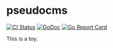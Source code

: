 # pseudocms

[![CI Status][ci-svg]][ci-url]
[![GoDoc][godoc-svg]][godoc-url]
[![Go Report Card][goreport-svg]][goreport-url]

This is a toy.

[ci-svg]: https://github.com/pseudomuto/pseudocms/actions/workflows/ci.yaml/badge.svg?branch=main
[ci-url]: https://github.com/pseudomuto/pseudocms/actions/workflows/ci.yaml
[godoc-url]: https://pkg.go.dev/github.com/pseudomuto/pseudocms
[godoc-svg]: https://pkg.go.dev/badge/github.com/pseudomuto/pseudocms.svg
[goreport-svg]: https://goreportcard.com/badge/github.com/pseudomuto/pseudocms
[goreport-url]: https://goreportcard.com/report/github.com/pseudomuto/pseudocms
